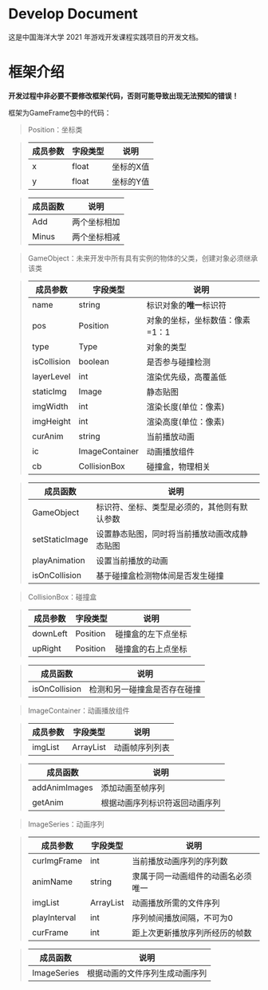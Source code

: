 # Develop Document

这是中国海洋大学 2021 年游戏开发课程实践项目的开发文档。

# 框架介绍

**开发过程中非必要不要修改框架代码，否则可能导致出现无法预知的错误！**

框架为GameFrame包中的代码：
> Position：坐标类

> | 成员参数 | 字段类型 | 说明     |
> | -------- | -------- | -------- |
> | x     | float   | 坐标的X值  |
> | y      | float | 坐标的Y值 |

> | 成员函数 |说明     |
> | -------- | -------- |
> | Add        | 两个坐标相加 |
> | Minus | 两个坐标相减 |

> GameObject：未来开发中所有具有实例的物体的父类，创建对象必须继承该类

> | 成员参数 | 字段类型 | 说明     |
> | -------- | -------- | -------- |
> | name     | string   | 标识对象的**唯一**标识符   |
> | pos      | Position | 对象的坐标，坐标数值：像素=1：1 |
> | type     | Type     | 对象的类型 |
> | isCollision     | boolean     | 是否参与碰撞检测 |
> | layerLevel     | int     | 渲染优先级，高覆盖低 |
> | staticImg     | Image     | 静态贴图 |
> | imgWidth     | int     | 渲染长度(单位：像素) |
> | imgHeight     | int     | 渲染高度(单位：像素) |
> | curAnim     | string     | 当前播放动画 |
> | ic     | ImageContainer     | 动画播放组件 |
> | cb     | CollisionBox     | 碰撞盒，物理相关 |

> | 成员函数 |说明     |
> | -------- | -------- |
> | GameObject        | 标识符、坐标、类型是必须的，其他则有默认参数 |
> | setStaticImage | 设置静态贴图，同时将当前播放动画改成静态贴图|
> | playAnimation   | 设置当前播放的动画 |
> | isOnCollision   | 基于碰撞盒检测物体间是否发生碰撞 |

> CollisionBox：碰撞盒

> | 成员参数 | 字段类型 | 说明 |
> | -------- | -------- | -------- |
> | downLeft | Position   | 碰撞盒的左下点坐标 |
> | upRight  | Position   | 碰撞盒的右上点坐标 |

> | 成员函数 |说明     |
> | -------- | -------- |
> | isOnCollision | 检测和另一碰撞盒是否存在碰撞 |

> ImageContainer：动画播放组件

> | 成员参数 | 字段类型 | 说明     |
> | -------- | -------- | -------- |
> | imgList     | ArrayList<ImageSeries>   | 动画帧序列列表 |

> | 成员函数 |说明     |
> | -------- | -------- |
> | addAnimImages | 添加动画至帧序列 |
> | getAnim | 根据动画序列标识符返回动画序列 |

> ImageSeries：动画序列

> | 成员参数 | 字段类型 | 说明     |
> | -------- | -------- | -------- |
> | curImgFrame | int | 当前播放动画序列的序列数 |
> | animName    | string | 隶属于同一动画组件的动画名必须唯一 |
> | imgList     | ArrayList<Image> | 动画播放所需的文件序列 |
> | playInterval     | int | 序列帧间播放间隔，不可为0 |
> | curFrame     | int | 距上次更新播放序列所经历的帧数 |

> | 成员函数 |说明     |
> | -------- | -------- |
> | ImageSeries | 根据动画的文件序列生成动画序列 |
